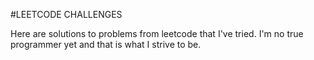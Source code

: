 #LEETCODE CHALLENGES

Here are solutions to problems from leetcode that I've tried.
I'm no true programmer yet and that is what I strive to be. 

